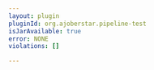 ```yaml
---
layout: plugin
pluginId: org.ajoberstar.pipeline-test
isJarAvailable: true
error: NONE
violations: []

---
```

